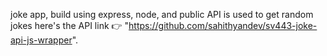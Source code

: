 joke app, build using express, node, and public API is used to get random jokes 
here's the API link  👉  "https://github.com/sahithyandev/sv443-joke-api-js-wrapper".
